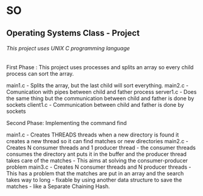 # SO
## Operating Systems Class  - Project

###### This project uses UNIX C programming language

First Phase : This project uses processes and splits an array so every child process can sort the array.

main1.c - Splits the array, but the last child will sort everything.
main2.c - Comunication with pipes between child and father process 
server1.c - Does the same thing but the communication between child and father is done by sockets
client1.c - Communication between child and father is done by sockets


Second Phase: Implementing the command find 

main1.c - Creates THREADS threads when a new directory is found it creates a new thread so it can find matches or new directories
main2.c - Creates N consumer threads and 1 producer thread - the consumer threads consumes the directory ant puts it in the buffer and the producer thread takes care of the matches - This aims at solving the consumer-producer problem
main3.c - Creates N consumer threads and N producer threads - This has a problem that the matches are put in an array and the search takes way to long - fixable by using another data structure to save the matches - like a Separate Chaining Hash.

